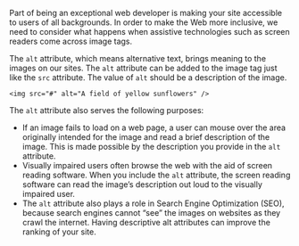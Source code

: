 Part of being an exceptional web developer is making your site accessible to users of all backgrounds. In order to make the Web more inclusive, we need to consider what happens when assistive technologies such as screen readers come across image tags.

The ```alt``` attribute, which means alternative text, brings meaning to the images on our sites. The ```alt``` attribute can be added to the image tag just like the ```src``` attribute. The value of ```alt``` should be a description of the image.
```
<img src="#" alt="A field of yellow sunflowers" />
```

The ```alt``` attribute also serves the following purposes:

* If an image fails to load on a web page, a user can mouse over the area originally intended for the image and read a brief description of the image. This is made possible by the description you provide in the ```alt``` attribute.
* Visually impaired users often browse the web with the aid of screen reading software. When you include the ```alt``` attribute, the screen reading software can read the image’s description out loud to the visually impaired user.
* The ```alt``` attribute also plays a role in Search Engine Optimization (SEO), because search engines cannot “see” the images on websites as they crawl the internet. Having descriptive alt attributes can improve the ranking of your site.

